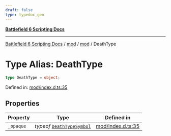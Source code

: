 ```yaml
---
draft: false
type: typedoc_gen
---
```


[**Battlefield 6 Scripting Docs**](../../../_index.md)

***

[Battlefield 6 Scripting Docs](../../../_index.md) / [mod](../../_index.md) / [mod](../_index.md) / DeathType

# Type Alias: DeathType

```ts
type DeathType = object;
```

Defined in: [mod/index.d.ts:35](https://github.com/battlefield-portal-community/portal-docs/blob/6d87e21c5922a3efb03c634dbe98e5fe6e797672/generators/santiago/mod/index.d.ts#L35)

## Properties

| Property | Type | Defined in |
| ------ | ------ | ------ |
| <a id="_opaque"></a> `_opaque` | *typeof* [`DeathTypeSymbol`](../DeathTypeSymbol/_index.md) | [mod/index.d.ts:35](https://github.com/battlefield-portal-community/portal-docs/blob/6d87e21c5922a3efb03c634dbe98e5fe6e797672/generators/santiago/mod/index.d.ts#L35) |

